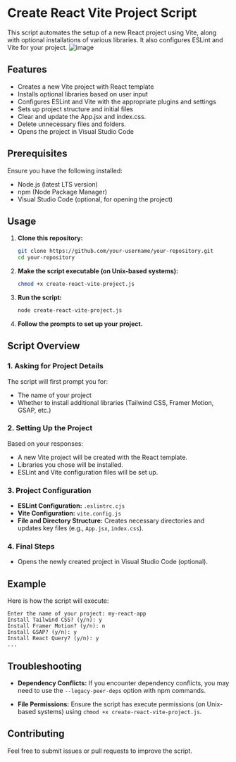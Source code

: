# Create React Vite Project Script

This script automates the setup of a new React project using Vite, along with optional installations of various libraries. It also configures ESLint and Vite for your project.
![image](https://github.com/user-attachments/assets/84ab6ec9-b323-4d67-bed4-b39d65fd9f16)

## Features

- Creates a new Vite project with React template
- Installs optional libraries based on user input
- Configures ESLint and Vite with the appropriate plugins and settings
- Sets up project structure and initial files
- Clear and update the App.jsx and index.css.
- Delete unnecessary files and folders.
- Opens the project in Visual Studio Code

## Prerequisites

Ensure you have the following installed:
- Node.js (latest LTS version)
- npm (Node Package Manager)
- Visual Studio Code (optional, for opening the project)

## Usage

1. **Clone this repository:**

   ```bash
   git clone https://github.com/your-username/your-repository.git
   cd your-repository
   ```

2. **Make the script executable (on Unix-based systems):**

   ```bash
   chmod +x create-react-vite-project.js
   ```

3. **Run the script:**

   ```bash
   node create-react-vite-project.js
   ```

4. **Follow the prompts to set up your project.**

## Script Overview

### 1. Asking for Project Details

The script will first prompt you for:
- The name of your project
- Whether to install additional libraries (Tailwind CSS, Framer Motion, GSAP, etc.)

### 2. Setting Up the Project

Based on your responses:
- A new Vite project will be created with the React template.
- Libraries you chose will be installed.
- ESLint and Vite configuration files will be set up.

### 3. Project Configuration

- **ESLint Configuration:** `.eslintrc.cjs`
- **Vite Configuration:** `vite.config.js`
- **File and Directory Structure:** Creates necessary directories and updates key files (e.g., `App.jsx`, `index.css`).

### 4. Final Steps

- Opens the newly created project in Visual Studio Code (optional).

## Example

Here is how the script will execute:

```plaintext
Enter the name of your project: my-react-app
Install Tailwind CSS? (y/n): y
Install Framer Motion? (y/n): n
Install GSAP? (y/n): y
Install React Query? (y/n): y
...
```

## Troubleshooting

- **Dependency Conflicts:** If you encounter dependency conflicts, you may need to use the `--legacy-peer-deps` option with npm commands.

- **File Permissions:** Ensure the script has execute permissions (on Unix-based systems) using `chmod +x create-react-vite-project.js`.

## Contributing

Feel free to submit issues or pull requests to improve the script.

